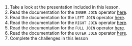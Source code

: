1. Take a look at the presentation included in this lesson.
2. Read the documentation for the `INNER JOIN` operator [here](https://www.postgresql.org/docs/9.6/static/sql-select.html#SQL-INNERJOIN).
3. Read the documentation for the `LEFT JOIN` operator [here](https://www.postgresql.org/docs/9.6/static/sql-select.html#SQL-LEFTJOIN).
4. Read the documentation for the `RIGHT JOIN` operator [here](https://www.postgresql.org/docs/9.6/static/sql-select.html#SQL-RIGHTJOIN).
5. Read the documentation for the `FULL JOIN` operator [here](https://www.postgresql.org/docs/9.6/static/sql-select.html#SQL-FULLJOIN).
6. Read the documentation for the `OUTER JOIN` operator [here](https://www.postgresql.org/docs/9.6/static/sql-select.html#SQL-OUTERJOIN).
7. Complete the challenges in this lesson